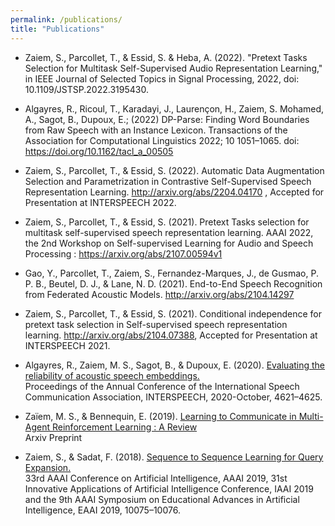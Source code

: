 ```yaml
---
permalink: /publications/
title: "Publications"
---
```


* Zaiem, S., Parcollet, T., & Essid, S. & Heba, A. (2022). "Pretext Tasks Selection for Multitask Self-Supervised Audio Representation Learning," in IEEE Journal of Selected Topics in Signal Processing, 2022, doi: 10.1109/JSTSP.2022.3195430.

* Algayres, R., Ricoul, T., Karadayi, J., Laurençon, H., Zaiem, S. Mohamed, A., Sagot, B., Dupoux, E.; (2022) DP-Parse: Finding Word Boundaries from Raw Speech with an Instance Lexicon. Transactions of the Association for Computational Linguistics 2022; 10 1051–1065. doi: https://doi.org/10.1162/tacl_a_00505

* Zaiem, S., Parcollet, T., & Essid, S. (2022). Automatic Data Augmentation Selection and Parametrization in Contrastive Self-Supervised Speech Representation Learning. http://arxiv.org/abs/2204.04170 , Accepted for Presentation at INTERSPEECH 2022.

* Zaiem, S., Parcollet, T., & Essid, S. (2021). Pretext Tasks selection for multitask self-supervised speech representation learning. AAAI 2022, the 2nd Workshop on Self-supervised Learning for Audio and Speech Processing : https://arxiv.org/abs/2107.00594v1

* Gao, Y., Parcollet, T., Zaiem, S., Fernandez-Marques, J., de Gusmao, P. P. B., Beutel, D. J., & Lane, N. D. (2021). End-to-End Speech Recognition from Federated Acoustic Models. http://arxiv.org/abs/2104.14297

* Zaiem, S., Parcollet, T., & Essid, S. (2021). Conditional independence for pretext task selection in Self-supervised speech representation learning. http://arxiv.org/abs/2104.07388, Accepted for Presentation at INTERSPEECH 2021.

* Algayres, R., Zaiem, M. S., Sagot, B., & Dupoux, E. (2020).  [Evaluating the reliability of acoustic speech embeddings.](http://arxiv.org/abs/2007.13542)  <br />
 Proceedings of the Annual Conference of the International Speech Communication Association, INTERSPEECH, 2020-October, 4621–4625. 
 
* Zaïem, M. S., & Bennequin, E. (2019). [Learning to Communicate in Multi-Agent Reinforcement Learning : A Review](http://arxiv.org/abs/1911.05438)  <br />
Arxiv Preprint

* Zaiem, S., & Sadat, F. (2018). [Sequence to Sequence Learning for Query Expansion.](http://arxiv.org/abs/1812.10119) <br/> 33rd AAAI Conference on Artificial Intelligence, AAAI 2019, 31st Innovative Applications of Artificial Intelligence Conference, IAAI 2019 and the 9th AAAI Symposium on Educational Advances in Artificial Intelligence, EAAI 2019, 10075–10076. 

